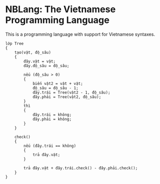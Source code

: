 # NBLang: The Vietnamese Programming Language

This is a programming language with support for Vietnamese syntaxes.

```nblang
lớp Tree
{
    tạo(vật, độ_sâu)
    {
        đây.vật = vật;
        đây.độ_sâu = độ_sâu;

        nếu (độ_sâu > 0)
        {
            biến vật2 = vật + vật;
            độ_sâu = độ_sâu - 1;
            đây.trái = Tree(vật2 - 1, độ_sâu);
            đây.phải = Tree(vật2, độ_sâu);
        }
        thì
        {
            đây.trái = không;
            đây.phải = không;
        }
    }

    check()
    {
        nếu (đây.trái == không)
        {
            trả đây.vật;
        }

        trả đây.vật + đây.trái.check() - đây.phải.check();
    }
}
```
